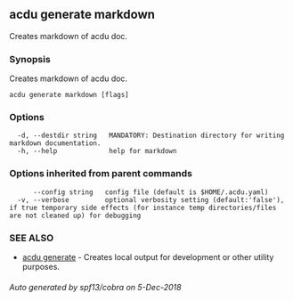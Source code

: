 ## acdu generate markdown

Creates markdown of acdu doc.

### Synopsis

Creates markdown of acdu doc.

```
acdu generate markdown [flags]
```

### Options

```
  -d, --destdir string   MANDATORY: Destination directory for writing markdown documentation.
  -h, --help             help for markdown
```

### Options inherited from parent commands

```
      --config string   config file (default is $HOME/.acdu.yaml)
  -v, --verbose         optional verbosity setting (default:'false'), if true temporary side effects (for instance temp directories/files are not cleaned up) for debugging
```

### SEE ALSO

* [acdu generate](acdu_generate.md)	 - Creates local output for development or other utility purposes.

###### Auto generated by spf13/cobra on 5-Dec-2018
